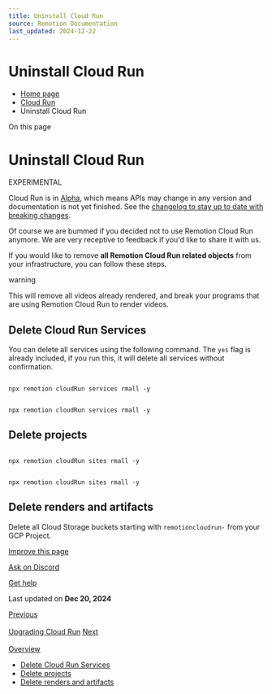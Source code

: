 ```yaml
---
title: Uninstall Cloud Run
source: Remotion Documentation
last_updated: 2024-12-22
---
```


# Uninstall Cloud Run

- [Home page](/)
- [Cloud Run](/docs/cloudrun-alpha)
- Uninstall Cloud Run

On this page

# Uninstall Cloud Run

EXPERIMENTAL

Cloud Run is in [Alpha](/docs/cloudrun-alpha), which means APIs may change in any version and documentation is not yet finished. See the [changelog to stay up to date with breaking changes](https://remotion.dev/changelog).

Of course we are bummed if you decided not to use Remotion Cloud Run anymore. We are very receptive to feedback if you'd like to share it with us.

If you would like to remove **all Remotion Cloud Run related objects** from your infrastructure, you can follow these steps.

warning

This will remove all videos already rendered, and break your programs that are using Remotion Cloud Run to render videos.

## Delete Cloud Run Services [​](\#delete-cloud-run-services "Direct link to Delete Cloud Run Services")

You can delete all services using the following command. The `yes` flag is already included, if you run this, it will delete all services without confirmation.

```

npx remotion cloudRun services rmall -y
```

```

npx remotion cloudRun services rmall -y
```

## Delete projects [​](\#delete-projects "Direct link to Delete projects")

```

npx remotion cloudRun sites rmall -y
```

```

npx remotion cloudRun sites rmall -y
```

## Delete renders and artifacts [​](\#delete-renders-and-artifacts "Direct link to Delete renders and artifacts")

Delete all Cloud Storage buckets starting with `remotioncloudrun-` from your GCP Project.

[Improve this page](https://github.com/remotion-dev/remotion/edit/main/packages/docs/docs/cloudrun/uninstall.mdx)

[Ask on Discord](https://remotion.dev/discord)

[Get help](/docs/get-help)

Last updated on **Dec 20, 2024**

[Previous\
\
Upgrading Cloud Run](/docs/cloudrun/upgrading) [Next\
\
Overview](/docs/media-parser/)

- [Delete Cloud Run Services](#delete-cloud-run-services)
- [Delete projects](#delete-projects)
- [Delete renders and artifacts](#delete-renders-and-artifacts)
